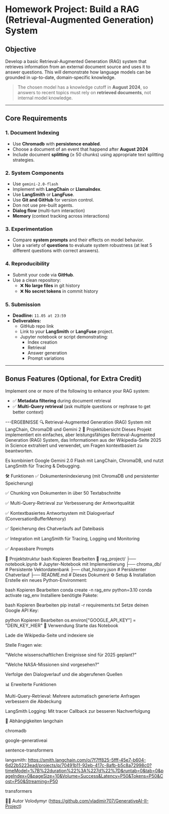 # Homework Project: Build a RAG (Retrieval-Augmented Generation) System

## Objective
Develop a basic Retrieval-Augmented Generation (RAG) system that retrieves information from an external document source and uses it to answer questions. This will demonstrate how language models can be grounded in up-to-date, domain-specific knowledge.

> The chosen model has a knowledge cutoff in **August 2024**, so answers to recent topics must rely on **retrieved documents**, not internal model knowledge.

---

## Core Requirements

### 1. Document Indexing
- Use **Chromadb** with **persistence enabled**.
- Choose a document of an event that happend after **August 2024**
- Include document **splitting** (≥ 50 chunks) using appropriate text splitting strategies.

### 2. System Components
- Use `gemini-2.0-flash`
- Implement with **LangChain** or **LlamaIndex**.  
- Use **LangSmith** or **LangFuse**.  
- Use **Git and GitHub** for version control.
- Don not use pre-built agents.
- **Dialog flow** (multi-turn interaction)  
- **Memory** (context tracking across interactions)  

### 3. Experimentation  
- Compare **system prompts** and their effects on model behavior.  
- Use a variety of **questions** to evaluate system robustness (at leat 5 different questions with correct answers).

### 4. Reproducibility  
- Submit your code via **GitHub**.  
- Use a clean repository:  
  - ❌ **No large files** in git history  
  - ❌ **No secret tokens** in commit history

### 5. Submission  
- **Deadline:** `11.05 at 23:59`  
- **Deliverables:**
  - GitHub repo link
  - Link to your **LangSmith** or **LangFuse** project.
  - Jupyter notebook or script demonstrating:
    - Index creation
    - Retrieval
    - Answer generation
    - Prompt variations

---

## Bonus Features (Optional, for Extra Credit)

Implement one or more of the following to enhance your RAG system:

- ✅ **Metadata filtering** during document retrieval  
- ✅ **Multi-Query retrieval** (ask multiple questions or rephrase to get better context)

---ERGEBNISSE
🔍 Retrieval-Augmented Generation (RAG) System mit LangChain, ChromaDB und Gemini 2
📌 Projektübersicht
Dieses Projekt implementiert ein einfaches, aber leistungsfähiges Retrieval-Augmented Generation (RAG) System, das Informationen aus der Wikipedia-Seite 2025 in Science extrahiert und verwendet, um Fragen kontextbasiert zu beantworten.

Es kombiniert Google Gemini 2.0 Flash mit LangChain, ChromaDB, und nutzt LangSmith für Tracing & Debugging.

🛠️ Funktionen
✅ Dokumentenindexierung (mit ChromaDB und persistenter Speicherung)

✅ Chunking von Dokumenten in über 50 Textabschnitte

✅ Multi-Query-Retrieval zur Verbesserung der Antwortqualität

✅ Kontextbasiertes Antwortsystem mit Dialogverlauf (ConversationBufferMemory)

✅ Speicherung des Chatverlaufs auf Dateibasis

✅ Integration mit LangSmith für Tracing, Logging und Monitoring

✅ Anpassbare Prompts 

📂 Projektstruktur
bash
Kopieren
Bearbeiten
📁 rag_project/
├── notebook.ipynb         # Jupyter-Notebook mit Implementierung
├── chroma_db/             # Persistente Vektordatenbank
├── chat_history.json      # Persistenter Chatverlauf
├── README.md              # Dieses Dokument
⚙️ Setup & Installation
Erstelle ein neues Python-Environment:

bash
Kopieren
Bearbeiten
conda create -n rag_env python=3.10
conda activate rag_env
Installiere benötigte Pakete:

bash
Kopieren
Bearbeiten
pip install -r requirements.txt
Setze deinen Google API Key:

python
Kopieren
Bearbeiten
os.environ["GOOGLE_API_KEY"] = "DEIN_KEY_HIER"
🚀 Verwendung
Starte das Notebook

Lade die Wikipedia-Seite und indexiere sie

Stelle Fragen wie:

"Welche wissenschaftlichen Ereignisse sind für 2025 geplant?"

"Welche NASA-Missionen sind vorgesehen?"

Verfolge den Dialogverlauf und die abgerufenen Quellen

📊 Erweiterte Funktionen

Multi-Query-Retrieval: Mehrere automatisch generierte Anfragen verbessern die Abdeckung

LangSmith Logging: Mit tracer Callback zur besseren Nachverfolgung

📎 Abhängigkeiten
langchain

chromadb

google-generativeai

sentence-transformers

langsmith: https://smith.langchain.com/o/7f7ff825-5fff-45e7-b604-6d22b5223ead/projects/p/70491b11-92eb-417c-8afb-b5c8a72998c0?timeModel=%7B%22duration%22%3A%227d%22%7D&runtab=0&tab=0&pageIndex=0&pageSize=10&Volume=Success&Latency=P50&Tokens=P50&Cost=P50&Streaming=P50


transformers

👨‍💻 Autor
Volodymyr (https://github.com/vladimir707/GenerativeAI-II-Project)